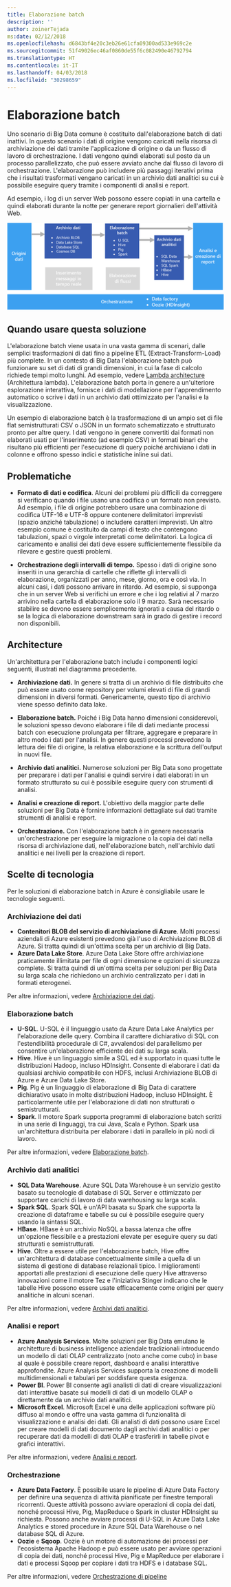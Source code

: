 ```yaml
---
title: Elaborazione batch
description: ''
author: zoinerTejada
ms:date: 02/12/2018
ms.openlocfilehash: d6843bf4e20c3eb26e61cfa09300ad533e969c2e
ms.sourcegitcommit: 51f49026ec46af0860de55f6c082490e46792794
ms.translationtype: HT
ms.contentlocale: it-IT
ms.lasthandoff: 04/03/2018
ms.locfileid: "30298659"
---
```

# <a name="batch-processing"></a>Elaborazione batch

Uno scenario di Big Data comune è costituito dall'elaborazione batch di dati inattivi. In questo scenario i dati di origine vengono caricati nella risorsa di archiviazione dei dati tramite l'applicazione di origine o da un flusso di lavoro di orchestrazione. I dati vengono quindi elaborati sul posto da un processo parallelizzato, che può essere avviato anche dal flusso di lavoro di orchestrazione. L'elaborazione può includere più passaggi iterativi prima che i risultati trasformati vengano caricati in un archivio dati analitici su cui è possibile eseguire query tramite i componenti di analisi e report.

Ad esempio, i log di un server Web possono essere copiati in una cartella e quindi elaborati durante la notte per generare report giornalieri dell'attività Web.

![](./images/batch-pipeline.png)

## <a name="when-to-use-this-solution"></a>Quando usare questa soluzione

L'elaborazione batch viene usata in una vasta gamma di scenari, dalle semplici trasformazioni di dati fino a pipeline ETL (Extract-Transform-Load) più complete. In un contesto di Big Data l'elaborazione batch può funzionare su set di dati di grandi dimensioni, in cui la fase di calcolo richiede tempi molto lunghi. Ad esempio, vedere [Lambda architecture](../big-data/index.md#lambda-architecture) (Architettura lambda). L'elaborazione batch porta in genere a un'ulteriore esplorazione interattiva, fornisce i dati di modellazione per l'apprendimento automatico o scrive i dati in un archivio dati ottimizzato per l'analisi e la visualizzazione.

Un esempio di elaborazione batch è la trasformazione di un ampio set di file flat semistrutturati CSV o JSON in un formato schematizzato e strutturato pronto per altre query. I dati vengono in genere convertiti dai formati non elaborati usati per l'inserimento (ad esempio CSV) in formati binari che risultano più efficienti per l'esecuzione di query poiché archiviano i dati in colonne e offrono spesso indici e statistiche inline sui dati.

## <a name="challenges"></a>Problematiche

- **Formato di dati e codifica**. Alcuni dei problemi più difficili da correggere si verificano quando i file usano una codifica o un formato non previsto. Ad esempio, i file di origine potrebbero usare una combinazione di codifica UTF-16 e UTF-8 oppure contenere delimitatori imprevisti (spazio anziché tabulazione) o includere caratteri imprevisti. Un altro esempio comune è costituito da campi di testo che contengono tabulazioni, spazi o virgole interpretati come delimitatori. La logica di caricamento e analisi dei dati deve essere sufficientemente flessibile da rilevare e gestire questi problemi.

- **Orchestrazione degli intervalli di tempo.** Spesso i dati di origine sono inseriti in una gerarchia di cartelle che riflette gli intervalli di elaborazione, organizzati per anno, mese, giorno, ora e così via. In alcuni casi, i dati possono arrivare in ritardo. Ad esempio, si supponga che in un server Web si verifichi un errore e che i log relativi al 7 marzo arrivino nella cartella di elaborazione solo il 9 marzo. Sarà necessario stabilire se devono essere semplicemente ignorati a causa del ritardo o se la logica di elaborazione downstream sarà in grado di gestire i record non disponibili.

## <a name="architecture"></a>Architecture

Un'architettura per l'elaborazione batch include i componenti logici seguenti, illustrati nel diagramma precedente.

- **Archiviazione dati.** In genere si tratta di un archivio di file distribuito che può essere usato come repository per volumi elevati di file di grandi dimensioni in diversi formati. Genericamente, questo tipo di archivio viene spesso definito data lake. 

- **Elaborazione batch.** Poiché i Big Data hanno dimensioni considerevoli, le soluzioni spesso devono elaborare i file di dati mediante processi batch con esecuzione prolungata per filtrare, aggregare e preparare in altro modo i dati per l'analisi. In genere questi processi prevedono la lettura dei file di origine, la relativa elaborazione e la scrittura dell'output in nuovi file. 

- **Archivio dati analitici.** Numerose soluzioni per Big Data sono progettate per preparare i dati per l'analisi e quindi servire i dati elaborati in un formato strutturato su cui è possibile eseguire query con strumenti di analisi. 

- **Analisi e creazione di report.** L'obiettivo della maggior parte delle soluzioni per Big Data è fornire informazioni dettagliate sui dati tramite strumenti di analisi e report. 

- **Orchestrazione.** Con l'elaborazione batch è in genere necessaria un'orchestrazione per eseguire la migrazione o la copia dei dati nella risorsa di archiviazione dati, nell'elaborazione batch, nell'archivio dati analitici e nei livelli per la creazione di report.

## <a name="technology-choices"></a>Scelte di tecnologia

Per le soluzioni di elaborazione batch in Azure è consigliabile usare le tecnologie seguenti.

### <a name="data-storage"></a>Archiviazione dei dati

- **Contenitori BLOB del servizio di archiviazione di Azure**. Molti processi aziendali di Azure esistenti prevedono già l'uso di Archiviazione BLOB di Azure. Si tratta quindi di un'ottima scelta per un archivio di Big Data.
- **Azure Data Lake Store**. Azure Data Lake Store offre archiviazione praticamente illimitata per file di ogni dimensione e opzioni di sicurezza complete. Si tratta quindi di un'ottima scelta per soluzioni per Big Data su larga scala che richiedono un archivio centralizzato per i dati in formati eterogenei.

Per altre informazioni, vedere [Archiviazione dei dati](../technology-choices/data-storage.md).

### <a name="batch-processing"></a>Elaborazione batch

- **U-SQL**. U-SQL è il linguaggio usato da Azure Data Lake Analytics per l'elaborazione delle query. Combina il carattere dichiarativo di SQL con l'estendibilità procedurale di C#, avvalendosi del parallelismo per consentire un'elaborazione efficiente dei dati su larga scala.
- **Hive**. Hive è un linguaggio simile a SQL ed è supportato in quasi tutte le distribuzioni Hadoop, incluso HDInsight. Consente di elaborare i dati da qualsiasi archivio compatibile con HDFS, inclusi Archiviazione BLOB di Azure e Azure Data Lake Store.
- **Pig**. Pig è un linguaggio di elaborazione di Big Data di carattere dichiarativo usato in molte distribuzioni Hadoop, incluso HDInsight. È particolarmente utile per l'elaborazione di dati non strutturati o semistrutturati.
- **Spark**. Il motore Spark supporta programmi di elaborazione batch scritti in una serie di linguaggi, tra cui Java, Scala e Python. Spark usa un'architettura distribuita per elaborare i dati in parallelo in più nodi di lavoro.

Per altre informazioni, vedere [Elaborazione batch](../technology-choices/batch-processing.md).

### <a name="analytical-data-store"></a>Archivio dati analitici

- **SQL Data Warehouse**. Azure SQL Data Warehouse è un servizio gestito basato su tecnologie di database di SQL Server e ottimizzato per supportare carichi di lavoro di data warehousing su larga scala.
- **Spark SQL**. Spark SQL è un'API basata su Spark che supporta la creazione di dataframe e tabelle su cui è possibile eseguire query usando la sintassi SQL.
- **HBase**. HBase è un archivio NoSQL a bassa latenza che offre un'opzione flessibile e a prestazioni elevate per eseguire query su dati strutturati e semistrutturati.
- **Hive**. Oltre a essere utile per l'elaborazione batch, Hive offre un'architettura di database concettualmente simile a quella di un sistema di gestione di database relazionali tipico. I miglioramenti apportati alle prestazioni di esecuzione delle query Hive attraverso innovazioni come il motore Tez e l'iniziativa Stinger indicano che le tabelle Hive possono essere usate efficacemente come origini per query analitiche in alcuni scenari.

Per altre informazioni, vedere [Archivi dati analitici](../technology-choices/analytical-data-stores.md).

### <a name="analytics-and-reporting"></a>Analisi e report

- **Azure Analysis Services**. Molte soluzioni per Big Data emulano le architetture di business intelligence aziendale tradizionali introducendo un modello di dati OLAP centralizzato (noto anche come cubo) in base al quale è possibile creare report, dashboard e analisi interattive approfondite. Azure Analysis Services supporta la creazione di modelli multidimensionali e tabulari per soddisfare questa esigenza.
- **Power BI**. Power BI consente agli analisti di dati di creare visualizzazioni dati interattive basate sui modelli di dati di un modello OLAP o direttamente da un archivio dati analitici.
- **Microsoft Excel**. Microsoft Excel è una delle applicazioni software più diffuso al mondo e offre una vasta gamma di funzionalità di visualizzazione e analisi dei dati. Gli analisti di dati possono usare Excel per creare modelli di dati documento dagli archivi dati analitici o per recuperare dati da modelli di dati OLAP e trasferirli in tabelle pivot e grafici interattivi.

Per altre informazioni, vedere [Analisi e report](../technology-choices/analysis-visualizations-reporting.md).

### <a name="orchestration"></a>Orchestrazione

- **Azure Data Factory**. È possibile usare le pipeline di Azure Data Factory per definire una sequenza di attività pianificate per finestre temporali ricorrenti. Queste attività possono avviare operazioni di copia dei dati, nonché processi Hive, Pig, MapReduce o Spark in cluster HDInsight su richiesta. Possono anche avviare processi di U-SQL in Azure Data Lake Analytics e stored procedure in Azure SQL Data Warehouse o nel database SQL di Azure.
- **Oozie** e **Sqoop**. Oozie è un motore di automazione dei processi per l'ecosistema Apache Hadoop e può essere usato per avviare operazioni di copia dei dati, nonché processi Hive, Pig e MapReduce per elaborare i dati e processi Sqoop per copiare i dati tra HDFS e i database SQL.

Per altre informazioni, vedere [Orchestrazione di pipeline](../technology-choices/pipeline-orchestration-data-movement.md)
